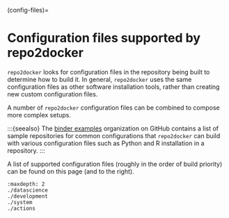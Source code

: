 (config-files)=

# Configuration files supported by repo2docker

`repo2docker` looks for configuration files in the repository being built
to determine how to build it. In general, `repo2docker` uses the same
configuration files as other software installation tools,
rather than creating new custom configuration files.

A number of `repo2docker` configuration files can be combined to compose more
complex setups.

:::{seealso}
The [binder examples](https://github.com/binder-examples) organization on
GitHub contains a list of sample repositories for common configurations
that `repo2docker` can build with various configuration files such as
Python and R installation in a repository.
:::

A list of supported configuration files (roughly in the order of build priority)
can be found on this page (and to the right).

```{toctree}
:maxdepth: 2
./datascience
./development
./system
./actions
```
